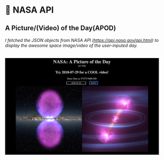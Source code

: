 # 🚀 NASA API
## A Picture/(Video) of the Day(APOD)

###### I fetched the JSON objects from NASA API (https://api.nasa.gov/api.html) to display the awesome space image/video of the user-inputed day.

![Preview](/img/preview.png)

<!-- # 🚀 Project: Simple NASA API

### Goal: Enable your user to enter a date and return the picture/video of the day from NASA's API

### How to submit your code for review:

- Fork and clone this repo
- Create a new branch called answer
- Checkout answer branch
- Push to your fork
- Issue a pull request
- Your pull request description should contain the following:
  - (1 to 5 no 3) I completed the challenge
  - (1 to 5 no 3) I feel good about my code
  - Anything specific on which you want feedback!

Example:
```
I completed the challenge: 5
I feel good about my code: 4
I'm not sure if my constructors are setup cleanly...
``` -->
